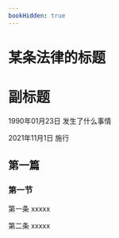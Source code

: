 ```yaml
---
bookHidden: true
---
```


# 某条法律的标题 <!-- 比如中华人民共和国民法典 -->

# 副标题 <!-- 当拆分法律的时候，比如民法典， 会拆除不同的篇，那这里可以放 人格权编 -->

1990年01月23日 发生了什么事情 <!-- 时间<空格>事件 -->

2021年11月1日 施行

<!-- INFO END -->
<!-- 第五行是必须填写的，除此之外的备注可以在正文中忽略 -->

## 第一篇 <!-- 使用 Markdown 的不同数量的 # 区别层级，但在 app 中并不会得到体现 -->
### 第一节

第一条 xxxxx

第二条 xxxxx
